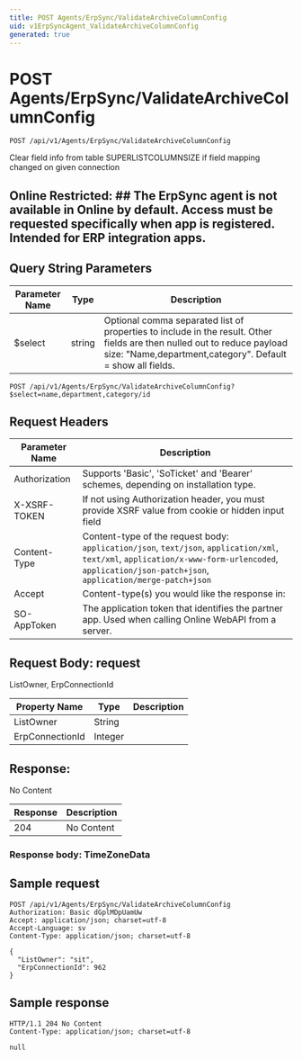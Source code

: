 ```yaml
---
title: POST Agents/ErpSync/ValidateArchiveColumnConfig
uid: v1ErpSyncAgent_ValidateArchiveColumnConfig
generated: true
---
```


# POST Agents/ErpSync/ValidateArchiveColumnConfig

```http
POST /api/v1/Agents/ErpSync/ValidateArchiveColumnConfig
```

Clear field info from table SUPERLISTCOLUMNSIZE if field mapping changed on given connection


## Online Restricted: ## The ErpSync agent is not available in Online by default. Access must be requested specifically when app is registered. Intended for ERP integration apps.






## Query String Parameters

| Parameter Name | Type |  Description |
|----------------|------|--------------|
| $select | string |  Optional comma separated list of properties to include in the result. Other fields are then nulled out to reduce payload size: "Name,department,category". Default = show all fields. |

```http
POST /api/v1/Agents/ErpSync/ValidateArchiveColumnConfig?$select=name,department,category/id
```


## Request Headers

| Parameter Name | Description |
|----------------|-------------|
| Authorization  | Supports 'Basic', 'SoTicket' and 'Bearer' schemes, depending on installation type. |
| X-XSRF-TOKEN   | If not using Authorization header, you must provide XSRF value from cookie or hidden input field |
| Content-Type | Content-type of the request body: `application/json`, `text/json`, `application/xml`, `text/xml`, `application/x-www-form-urlencoded`, `application/json-patch+json`, `application/merge-patch+json` |
| Accept         | Content-type(s) you would like the response in:  |
| SO-AppToken | The application token that identifies the partner app. Used when calling Online WebAPI from a server. |

## Request Body: request 

ListOwner, ErpConnectionId 

| Property Name | Type |  Description |
|----------------|------|--------------|
| ListOwner | String |  |
| ErpConnectionId | Integer |  |

## Response:

No Content

| Response | Description |
|----------------|-------------|
| 204 | No Content |

### Response body: TimeZoneData


## Sample request

```http!
POST /api/v1/Agents/ErpSync/ValidateArchiveColumnConfig
Authorization: Basic dGplMDpUamUw
Accept: application/json; charset=utf-8
Accept-Language: sv
Content-Type: application/json; charset=utf-8

{
  "ListOwner": "sit",
  "ErpConnectionId": 962
}
```

## Sample response

```http_
HTTP/1.1 204 No Content
Content-Type: application/json; charset=utf-8

null
```